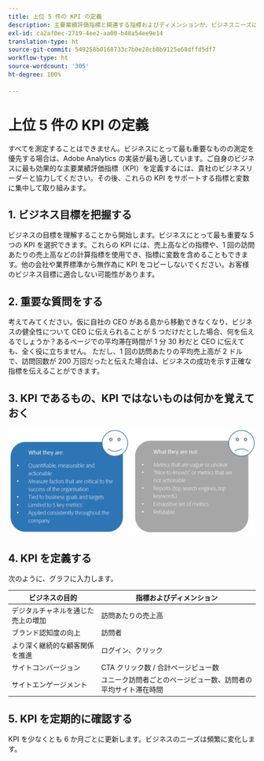 ```yaml
---
title: 上位 5 件の KPI の定義
description: 主要業績評価指標と関連する指標およびディメンションが、ビジネスニーズに密接に合致していることを確認します。
exl-id: ca2af0ec-2719-4ee2-aa00-b48a54ee9e14
translation-type: ht
source-git-commit: 549258b0168733c7b0e28cb8b9125e68dffd5df7
workflow-type: ht
source-wordcount: '305'
ht-degree: 100%

---
```


# 上位 5 件の KPI の定義

すべてを測定することはできません。ビジネスにとって最も重要なものの測定を優先する場合は、Adobe Analytics の実装が最も適しています。ご自身のビジネスに最も効果的な主要業績評価指標（KPI）を定義するには、貴社のビジネスリーダーと協力してください。その後、これらの KPI をサポートする指標と変数に集中して取り組みます。

## 1. ビジネス目標を把握する

ビジネスの目標を理解することから開始します。ビジネスにとって最も重要な 5 つの KPI を選択できます。これらの KPI には、売上高などの指標や、1 回の訪問あたりの売上高などの計算指標を使用でき、指標に変数を含めることもできます。他の会社や業界標準から無作為に KPI をコピーしないでください。お客様のビジネス目標に適合しない可能性があります。

## 2. 重要な質問をする

考えてみてください。仮に自社の CEO がある島から移動できなくなり、ビジネスの健全性について CEO に伝えられることが 5 つだけだとした場合、何を伝えるでしょうか？あるページでの平均滞在時間が 1 分 30 秒だと CEO に伝えても、全く役に立ちません。 ただし、1 回の訪問あたりの平均売上高が 2 ドルで、訪問回数が 200 万回だったと伝えた場合は、ビジネスの成功を示す正確な指標を伝えることができます。

## 3. KPI であるもの、KPI ではないものは何かを覚えておく

![](assets/kpis.png)

## 4. KPI を定義する

次のように、グラフに入力します。

| ビジネスの目的 | 指標およびディメンション |
| --- | --- |
| デジタルチャネルを通じた売上の増加 | 訪問あたりの売上高 |
| ブランド認知度の向上 | 訪問者 |
| より深く継続的な顧客関係を推進 | ログイン、クリック |
| サイトコンバージョン | CTA クリック数 / 合計ページビュー数 |
| サイトエンゲージメント | ユニーク訪問者ごとのページビュー数、訪問者の平均サイト滞在時間 |

## 5. KPI を定期的に確認する

KPI を少なくとも 6 か月ごとに更新します。ビジネスのニーズは頻繁に変化します。
